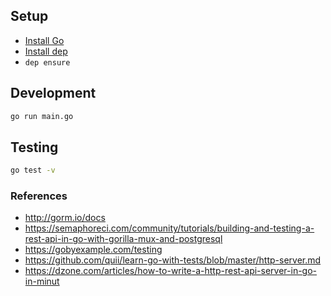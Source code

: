 ## Setup

- [Install Go](https://golang.org/doc/install#install)
- [Install dep](https://golang.github.io/dep/docs/installation.html)
- `dep ensure`

## Development

```bash
go run main.go
```

## Testing

```bash
go test -v
```

### References

- http://gorm.io/docs
- https://semaphoreci.com/community/tutorials/building-and-testing-a-rest-api-in-go-with-gorilla-mux-and-postgresql
- https://gobyexample.com/testing
- https://github.com/quii/learn-go-with-tests/blob/master/http-server.md
- https://dzone.com/articles/how-to-write-a-http-rest-api-server-in-go-in-minut
